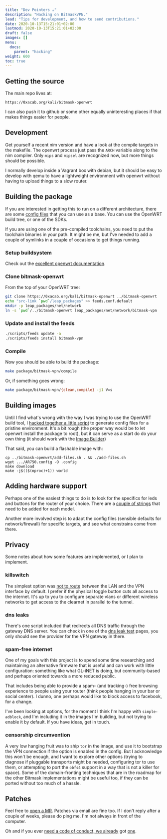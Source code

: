 ```yaml
---
title: "Dev Pointers ☕"
description: "Hacking on BitmaskVPN."
lead: "Tips for development, and how to send contributions."
date: 2020-10-13T15:21:01+02:00
lastmod: 2020-10-13T15:21:01+02:00
draft: false
images: []
menu:
  docs:
    parent: "hacking"
weight: 600
toc: true
---
```


## Getting the source

The main repo lives at:

```
https://0xacab.org/kali/bitmask-openwrt
```

I can also push it to github or some other equally uninteresting places if that
makes things easier for people.

## Development

Get yourself a recent nim version and have a look at the compile targets in the
makefile. The openwrt process just pass the `ARCH` variable along to the nim
compiler. Only `mips` and `mipsel` are recognized now, but more things should
be possible.

I normally develop inside a Vagrant box with debian, but it should be easy to
develop with qemu to have a lightweight environment with openwrt without having
to upload things to a slow router.

## Building the package

If you are interested in getting this to run on a different architecture, 
there are some [config files](https://0xacab.org/kali/bitmask-openwrt/-/tree/master/docs/devices) that
you can use as a base. You can use the OpenWRT build tree, or one of the SDKs.

If you are using one of the pre-compiled toolchains, you need to put the
toolchain binaries in your path. It might be me, but I've needed to add
a couple of symlinks in a couple of occasions to get things running.

### Setup buildsystem

Check out the [excellent openwrt documentation](https://openwrt.org/docs/guide-developer/build-system/use-buildsystem).

### Clone bitmask-openwrt

From the top of your OpenWRT tree:

```bash
git clone https://0xacab.org/kali/bitmask-openwrt ../bitmask-openwrt
echo "src-link `pwd`/leap_packages" >> feeds.conf.default
mkdir -p leap_packages/net/network
ln -s `pwd`/../bitmask-openwrt leap_packages/net/network/bitmask-vpn
```

### Update and install the feeds

```bash
./scripts/feeds update -a
./scripts/feeds install bitmask-vpn
```

### Compile

Now you should be able to build the package:

```bash
make package/bitmask-vpn/compile
```
Or, if something goes wrong:

```bash
make package/bitmask-vpn/{clean,compile} -j1 V=s
```

## Building images

Until I find what's wrong with the way I was trying to use the OpenWRT build
tool, I [hacked together a little script](https://0xacab.org/kali/bitmask-openwrt/-/blob/master/add-files.sh) to
generate config files for a pristine environment. It's a bit rough (the proper
way would be to let openwrt install the package to root), but it can serve as
a start do do your own thing (it should work with the [Image Builder](https://openwrt.org/docs/guide-user/additional-software/imagebuilder))

That said, you can build a flashable image with:

```
cp ../bitmask-openwrt/add-files.sh . && ./add-files.sh
wget .../AR750.config -O .config
make download
make -j$(($(nproc)+1)) world
```

## Adding hardware support

Perhaps one of the easiest things to do is to look for the specifics for leds
and buttons for the router of your choice. There are a [couple of
strings](https://0xacab.org/kali/bitmask-openwrt/-/blob/master/src/hardware.nim#L11)
that need to be added for each model.

Another more involved step is to adapt the config files (sensible defaults for
network/firewall) for specific targets, and see what constrains come from there.

## Privacy

Some notes about how some features are implemented, or I plan to implement.

### killswitch

The simplest option was [not to
route](https://0xacab.org/kali/bitmask-openwrt/-/blob/master/config/firewall#L45)
between the LAN and the VPN interface by default. I prefer if the physical
toggle button cuts all access to the internet. It's up to you to configure
separate vlans or different wireless networks to get access to the clearnet in
parallel to the tunnel.

### dns leaks

There's one script included that redirects all DNS traffic through the gateway
DNS server. You can check in one of the [dns leak
test](https://www.dnsleaktest.com/) pages, you only should see the provider for
the VPN gateway in there.

### spam-free internet

One of my goals with this project is to spend some time researching and
maintaining an alternative firmware that is useful and can work with little
configuration: something like what GL-iNET is doing, but community-based and
perhaps oriented towards a more reduced public.

That includes being able to provide a spam- (and tracking-) free browsing
experience to people using your router (think people hanging in your bar or
social center). I dunno, one perhaps would like to block access to facebook,
for a change.

I've been looking at options, for the moment I think I'm happy with
`simple-adblock`, and I'm including it in the images I'm building, but not
trying to enable it by default. If you have ideas, get in touch.

### censorship circumvention

A very low hanging fruit was to ship `tor` in the image, and use it to
bootstrap the VPN connection if the option is enabled in the config. But
I acknowledge this won't be enough, and I want to explore other options (trying
to diagnose if pluggable transports might be needed, configuring tor to use
them, or attempting to port the `obfs4` support in a way that is not a killer for
space). Some of the domain-fronting techniques that are in the roadmap for the
other Bitmask implementations might be useful too, if they can be ported
without too much of a hassle.

## Patches

Feel free to [open a MR](https://0xacab.org/kali/bitmask-openwrt/-/merge_requests).
Patches via email are fine too. If I don't reply after a couple of weeks, please
do ping me. I'm not always in front of the computer.

Oh and if you ever [need a code of conduct, we
already](http://www.montypython.50webs.com/scripts/Holy_Grail/Scene8.htm) got
[one](https://0xacab.org/kali/bitmask-openwrt/-/blob/master/docs/code-of-conduct.txt). 

